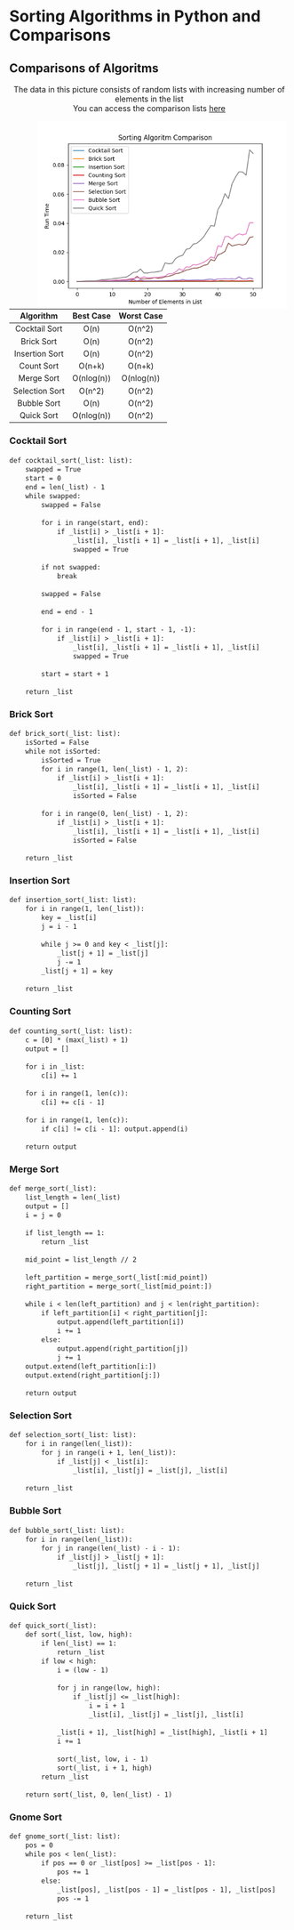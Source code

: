 # Sorting Algorithms in Python and Comparisons

## Comparisons of Algoritms

<div align="center">
   <p>The data in this picture consists of random lists with increasing number of elements in the list<br> You can access the comparison lists <a href="https://github.com/helizac/Gsu-Dersler/blob/main/ING231-Algoritma-ve-Ileri-Bilgisayar-Programlama/Alistirma_3/Comparison%20List%20Datas.txt">here</a><br></p>
   <div>
      <p align="center">
         <img align="left" src="https://github.com/helizac/Gsu-Dersler/blob/main/ING231-Algoritma-ve-Ileri-Bilgisayar-Programlama/Alistirma_3/Sorting%20Algorithm%20Comparison.png" width=450 hspace=50>
         <table>
            <thead>
               <tr>
                  <th align="center">Algorithm</th>
                  <th align="center">Best Case</th>
                  <th align="center">Worst Case</th>
               </tr>
            </thead>
            <tbody>
               <tr>
                  <td align="center">Cocktail Sort</td>
                  <td align="center">O(n)</td>
                  <td align="center">O(n^2)</td>
               </tr>
               <tr>
                  <td align="center">Brick Sort</td>
                  <td align="center">O(n)</td>
                  <td align="center">O(n^2)</td>
               </tr>
                <tr>
                  <td align="center">Insertion Sort</td>
                  <td align="center">O(n)</td>
                  <td align="center">O(n^2)</td>
               </tr>
                <tr>
                  <td align="center">Count Sort</td>
                  <td align="center">O(n+k)</td>
                  <td align="center">O(n+k)</td>
               </tr>
                <tr>
                  <td align="center">Merge Sort</td>
                  <td align="center">O(nlog(n))</td>
                  <td align="center">O(nlog(n))</td>
               </tr>
                <tr>
                  <td align="center">Selection Sort</td>
                  <td align="center">O(n^2)</td>
                  <td align="center">O(n^2)</td>
               </tr>
                <tr>
                  <td align="center">Bubble Sort</td>
                  <td align="center">O(n)</td>
                  <td align="center">O(n^2)</td>
               </tr>
                <tr>
                  <td align="center">Quick Sort</td>
                  <td align="center">O(nlog(n))</td>
                  <td align="center">O(n^2)</td>
               </tr>
            </tbody>
         </table>
      </p>
   </div>
</div>


### Cocktail Sort
```
def cocktail_sort(_list: list):
    swapped = True
    start = 0
    end = len(_list) - 1
    while swapped:
        swapped = False

        for i in range(start, end):
            if _list[i] > _list[i + 1]:
                _list[i], _list[i + 1] = _list[i + 1], _list[i]
                swapped = True

        if not swapped:
            break

        swapped = False

        end = end - 1

        for i in range(end - 1, start - 1, -1):
            if _list[i] > _list[i + 1]:
                _list[i], _list[i + 1] = _list[i + 1], _list[i]
                swapped = True

        start = start + 1

    return _list
```

### Brick Sort
```
def brick_sort(_list: list):
    isSorted = False
    while not isSorted:
        isSorted = True
        for i in range(1, len(_list) - 1, 2):
            if _list[i] > _list[i + 1]:
                _list[i], _list[i + 1] = _list[i + 1], _list[i]
                isSorted = False

        for i in range(0, len(_list) - 1, 2):
            if _list[i] > _list[i + 1]:
                _list[i], _list[i + 1] = _list[i + 1], _list[i]
                isSorted = False

    return _list
```

### Insertion Sort
```
def insertion_sort(_list: list):
    for i in range(1, len(_list)):
        key = _list[i]
        j = i - 1

        while j >= 0 and key < _list[j]:
            _list[j + 1] = _list[j]
            j -= 1
        _list[j + 1] = key

    return _list
```


### Counting Sort
```
def counting_sort(_list: list):
    c = [0] * (max(_list) + 1)
    output = []

    for i in _list:
        c[i] += 1

    for i in range(1, len(c)):
        c[i] += c[i - 1]

    for i in range(1, len(c)):
        if c[i] != c[i - 1]: output.append(i)

    return output
```

### Merge Sort
```
def merge_sort(_list):
    list_length = len(_list)
    output = []
    i = j = 0

    if list_length == 1:
        return _list

    mid_point = list_length // 2

    left_partition = merge_sort(_list[:mid_point])
    right_partition = merge_sort(_list[mid_point:])

    while i < len(left_partition) and j < len(right_partition):
        if left_partition[i] < right_partition[j]:
            output.append(left_partition[i])
            i += 1
        else:
            output.append(right_partition[j])
            j += 1
    output.extend(left_partition[i:])
    output.extend(right_partition[j:])

    return output
```
### Selection Sort
```
def selection_sort(_list: list):
    for i in range(len(_list)):
        for j in range(i + 1, len(_list)):
            if _list[j] < _list[i]:
                _list[i], _list[j] = _list[j], _list[i]

    return _list
```

### Bubble Sort
```
def bubble_sort(_list: list):
    for i in range(len(_list)):
        for j in range(len(_list) - i - 1):
            if _list[j] > _list[j + 1]:
                _list[j], _list[j + 1] = _list[j + 1], _list[j]

    return _list
```

### Quick Sort
```
def quick_sort(_list):
    def sort(_list, low, high):
        if len(_list) == 1:
            return _list
        if low < high:
            i = (low - 1)

            for j in range(low, high):
                if _list[j] <= _list[high]:
                    i = i + 1
                    _list[i], _list[j] = _list[j], _list[i]

            _list[i + 1], _list[high] = _list[high], _list[i + 1]
            i += 1

            sort(_list, low, i - 1)
            sort(_list, i + 1, high)
        return _list

    return sort(_list, 0, len(_list) - 1)
```


### Gnome Sort

```
def gnome_sort(_list: list):
    pos = 0
    while pos < len(_list):
        if pos == 0 or _list[pos] >= _list[pos - 1]:
            pos += 1
        else:
            _list[pos], _list[pos - 1] = _list[pos - 1], _list[pos]
            pos -= 1

    return _list
```
